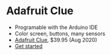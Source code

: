 # Adafruit Clue
- Programable with the Arduino IDE
- Color screen, buttons, many sensors
- [Adafruit Clue](https://www.adafruit.com/product/4500), $39.95 (Aug 2020)
- [Get started](https://learn.adafruit.com/adafruit-clue?view=all)
